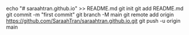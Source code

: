 echo "# saraahtran.github.io" >> README.md
git init
git add README.md
git commit -m "first commit"
git branch -M main
git remote add origin https://github.com/SaraahTran/saraahtran.github.io.git
git push -u origin main
